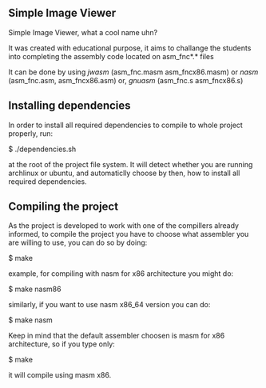 Simple Image Viewer
----------------------

Simple Image Viewer, what a cool name uhn? 

It was created with educational purpose, it aims to challange the
students into completing the assembly code located on asm_fnc*.* files

It can be done by using *jwasm* (asm_fnc.masm asm_fncx86.masm) or
*nasm* (asm_fnc.asm, asm_fncx86.asm) or, *gnuasm* (asm_fnc.s asm_fncx86.s)


Installing dependencies
--------------------------

In order to install all required dependencies to compile to whole project properly,
run:

$ ./dependencies.sh 

at the root of the project file system. It will detect whether 
you are running archlinux or ubuntu, and automaticlly choose by then, how to install all
required dependencies.


Compiling the project
--------------------------

As the project is developed to work with one of the compillers already informed, 
to compile the project you have to choose what assembler you are willing to use, 
you can do so by doing:

$ make <assembler>

example, for compiling with nasm for x86 architecture you might do:

$ make nasm86

similarly, if you want to use nasm x86_64 version you can do:

$ make nasm

Keep in mind that the default assembler choosen is masm for x86 architecture, so
if you type only:

$ make 

it will compile using masm x86.




